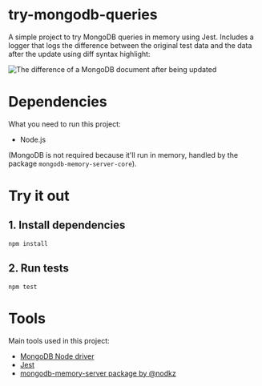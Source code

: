 # try-mongodb-queries
A simple project to try MongoDB queries in memory using Jest. 
Includes a logger that logs the difference between the original test data and the data after the update using diff syntax highlight:

![The difference of a MongoDB document after being updated](https://i.imgur.com/8yGmVkY.png)

# Dependencies
What you need to run this project:
- Node.js

(MongoDB is not required because it'll run in memory, handled by the package `mongodb-memory-server-core`).

# Try it out
## 1. Install dependencies
```
npm install
```

## 2. Run tests
```
npm test
```

# Tools
Main tools used in this project:

- [MongoDB Node driver](https://docs.mongodb.com/drivers/node/)
- [Jest](https://jestjs.io/)
- [mongodb-memory-server package by @nodkz](https://github.com/nodkz/mongodb-memory-server)
